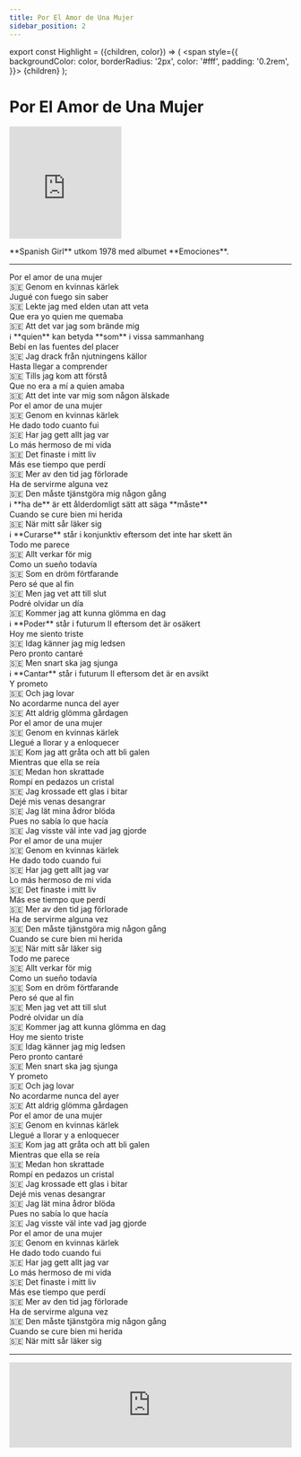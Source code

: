 ```yaml
---
title: Por El Amor de Una Mujer
sidebar_position: 2
---
```


export const Highlight = ({children, color}) => (
  <span
    style={{
      backgroundColor: color,
      borderRadius: '2px',
      color: '#fff',
      padding: '0.2rem',
    }}>
    {children}
  </span>
);

# <Highlight color="var(--highlight)">Por El Amor de Una Mujer</Highlight>

<div class="text-and-image-container">
  <div class="iframe">
<iframe width="200" height="200" src="https://www.youtube.com/embed/yAnc_40ZuUc" title="Por El Amor De Una Mujer" frameborder="0" allow="accelerometer; autoplay; clipboard-write; encrypted-media; gyroscope; picture-in-picture; web-share" referrerpolicy="strict-origin-when-cross-origin" allowfullscreen></iframe>
  </div>
  <div class="text">
    <p>**Spanish Girl** utkom 1978 med albumet **Emociones**.</p>
  </div>
</div>

---

<div class="lyrics-container">
  <div class="lyrics-line">Por el amor de una mujer</div>
  <div class="translation-line">🇸🇪 Genom en kvinnas kärlek</div>
</div>
<div class="lyrics-container">
  <div class="lyrics-line">Jugué con fuego sin saber</div>
  <div class="translation-line">🇸🇪 Lekte jag med elden utan att veta</div>
</div>
<div class="lyrics-container">
  <div class="lyrics-line">Que era yo quien me quemaba</div>
  <div class="translation-line">🇸🇪 Att det var jag som brände mig</div>
  <div class="translation-line">ℹ️ **quien** kan betyda **som** i vissa sammanhang</div>
</div> 
<div class="lyrics-container">
  <div class="lyrics-line">Bebí en las fuentes del placer</div>
  <div class="translation-line">🇸🇪 Jag drack från njutningens källor</div>
</div>
<div class="lyrics-container">
  <div class="lyrics-line">Hasta llegar a comprender</div>
  <div class="translation-line">🇸🇪 Tills jag kom att förstå</div>
</div>
<div class="lyrics-container">
  <div class="lyrics-line">Que no era a mí a quien amaba</div>
  <div class="translation-line">🇸🇪 Att det inte var mig som någon älskade</div>
</div>
<div class="lyrics-container">
  <div class="lyrics-line">Por el amor de una mujer</div>
  <div class="translation-line">🇸🇪 Genom en kvinnas kärlek</div>
</div>
<div class="lyrics-container">
  <div class="lyrics-line">He dado todo cuanto fui</div>
  <div class="translation-line">🇸🇪 Har jag gett allt jag var</div>
</div>
<div class="lyrics-container">
  <div class="lyrics-line">Lo más hermoso de mi vida</div>
  <div class="translation-line">🇸🇪 Det finaste i mitt liv</div>
</div>
<div class="lyrics-container">
  <div class="lyrics-line">Más ese tiempo que perdí</div>
  <div class="translation-line">🇸🇪 Mer av den tid jag förlorade</div>
</div>
<div class="lyrics-container">
  <div class="lyrics-line">Ha de servirme alguna vez</div>
  <div class="translation-line">🇸🇪 Den måste tjänstgöra mig någon gång</div>
  <div class="translation-line">ℹ️ **ha de** är ett ålderdomligt sätt att säga **måste**</div>
</div>
<div class="lyrics-container">
  <div class="lyrics-line">Cuando se cure bien mi herida</div>
  <div class="translation-line">🇸🇪 När mitt sår läker sig</div>
  <div class="translation-line">ℹ️ **Curarse** står i konjunktiv eftersom det inte har skett än</div>
</div>
<div class="lyrics-container">
  <div class="lyrics-line">Todo me parece</div>
  <div class="translation-line">🇸🇪 Allt verkar för mig</div>
</div>
<div class="lyrics-container">
  <div class="lyrics-line">Como un sueño todavía</div>
  <div class="translation-line">🇸🇪 Som en dröm förtfarande</div>
</div>
<div class="lyrics-container">
  <div class="lyrics-line">Pero sé que al fin</div>
  <div class="translation-line">🇸🇪 Men jag vet att till slut</div>
</div>
<div class="lyrics-container">
  <div class="lyrics-line">Podré olvidar un día</div>
  <div class="translation-line">🇸🇪 Kommer jag att kunna glömma en dag</div>
  <div class="translation-line">ℹ️ **Poder** står i futurum II eftersom det är osäkert</div>
</div>
<div class="lyrics-container">
  <div class="lyrics-line">Hoy me siento triste</div>
  <div class="translation-line">🇸🇪 Idag känner jag mig ledsen</div>
</div>
<div class="lyrics-container">
  <div class="lyrics-line">Pero pronto cantaré</div>
  <div class="translation-line">🇸🇪 Men snart ska jag sjunga</div>
</div>
  <div class="translation-line">ℹ️ **Cantar** står i futurum II eftersom det är en avsikt</div>
<div class="lyrics-container">
  <div class="lyrics-line">Y prometo</div>
  <div class="translation-line">🇸🇪 Och jag lovar</div>
</div>
<div class="lyrics-container">
  <div class="lyrics-line">No acordarme nunca del ayer</div>
  <div class="translation-line">🇸🇪 Att aldrig glömma gårdagen</div>
</div>
<div class="lyrics-container">
  <div class="lyrics-line">Por el amor de una mujer</div>
  <div class="translation-line">🇸🇪 Genom en kvinnas kärlek</div>
</div>
<div class="lyrics-container">
  <div class="lyrics-line">Llegué a llorar y a enloquecer</div>
  <div class="translation-line">🇸🇪 Kom jag att gråta och att bli galen</div>
</div>
<div class="lyrics-container">
  <div class="lyrics-line">Mientras que ella se reía</div>
  <div class="translation-line">🇸🇪 Medan hon skrattade</div>
</div>
<div class="lyrics-container">
  <div class="lyrics-line">Rompí en pedazos un cristal</div>
  <div class="translation-line">🇸🇪 Jag krossade ett glas i bitar</div>
</div>
<div class="lyrics-container">
  <div class="lyrics-line">Dejé mis venas desangrar</div>
  <div class="translation-line">🇸🇪 Jag lät mina ådror blöda</div>
</div>
<div class="lyrics-container">
  <div class="lyrics-line">Pues no sabía lo que hacía</div>
  <div class="translation-line">🇸🇪 Jag visste väl inte vad jag gjorde</div>
</div>
<div class="lyrics-container">
  <div class="lyrics-line">Por el amor de una mujer</div>
  <div class="translation-line">🇸🇪 Genom en kvinnas kärlek</div>
</div>
<div class="lyrics-container">
  <div class="lyrics-line">He dado todo cuando fui</div>
  <div class="translation-line">🇸🇪 Har jag gett allt jag var</div>
</div>
<div class="lyrics-container">
  <div class="lyrics-line">Lo más hermoso de mi vida</div>
  <div class="translation-line">🇸🇪 Det finaste i mitt liv</div>
</div>
<div class="lyrics-container">
  <div class="lyrics-line">Más ese tiempo que perdí</div>
  <div class="translation-line">🇸🇪 Mer av den tid jag förlorade</div>
</div>
<div class="lyrics-container">
  <div class="lyrics-line">Ha de servirme alguna vez</div>
  <div class="translation-line">🇸🇪 Den måste tjänstgöra mig någon gång</div>
</div>
<div class="lyrics-container">
  <div class="lyrics-line">Cuando se cure bien mi herida</div>
  <div class="translation-line">🇸🇪 När mitt sår läker sig</div>
</div>
<div class="lyrics-container">
  <div class="lyrics-line">Todo me parece</div>
  <div class="translation-line">🇸🇪 Allt verkar för mig</div>
</div>
<div class="lyrics-container">
  <div class="lyrics-line">Como un sueño todavía</div>
  <div class="translation-line">🇸🇪 Som en dröm förtfarande</div>
</div>
<div class="lyrics-container">
  <div class="lyrics-line">Pero sé que al fin</div>
  <div class="translation-line">🇸🇪 Men jag vet att till slut</div>
</div>
<div class="lyrics-container">
  <div class="lyrics-line">Podré olvidar un día</div>
  <div class="translation-line">🇸🇪 Kommer jag att kunna glömma en dag</div>
</div>
<div class="lyrics-container">
  <div class="lyrics-line">Hoy me siento triste</div>
  <div class="translation-line">🇸🇪 Idag känner jag mig ledsen</div>
</div>
<div class="lyrics-container">
  <div class="lyrics-line">Pero pronto cantaré</div>
  <div class="translation-line">🇸🇪 Men snart ska jag sjunga</div>
</div>
<div class="lyrics-container">
  <div class="lyrics-line">Y prometo</div>
  <div class="translation-line">🇸🇪 Och jag lovar</div>
</div>
<div class="lyrics-container">
  <div class="lyrics-line">No acordarme nunca del ayer</div>
  <div class="translation-line">🇸🇪 Att aldrig glömma gårdagen</div>
</div>
<div class="lyrics-container">
  <div class="lyrics-line">Por el amor de una mujer</div>
  <div class="translation-line">🇸🇪 Genom en kvinnas kärlek</div>
</div>
<div class="lyrics-container">
  <div class="lyrics-line">Llegué a llorar y a enloquecer</div>
  <div class="translation-line">🇸🇪 Kom jag att gråta och att bli galen</div>
</div>
<div class="lyrics-container">
  <div class="lyrics-line">Mientras que ella se reía</div>
  <div class="translation-line">🇸🇪 Medan hon skrattade</div>
</div>
<div class="lyrics-container">
  <div class="lyrics-line">Rompí en pedazos un cristal</div>
  <div class="translation-line">🇸🇪 Jag krossade ett glas i bitar</div>
</div>
<div class="lyrics-container">
  <div class="lyrics-line">Dejé mis venas desangrar</div>
  <div class="translation-line">🇸🇪 Jag lät mina ådror blöda</div>
</div>
<div class="lyrics-container">
  <div class="lyrics-line">Pues no sabía lo que hacía</div>
  <div class="translation-line">🇸🇪 Jag visste väl inte vad jag gjorde</div>
</div>
<div class="lyrics-container">
  <div class="lyrics-line">Por el amor de una mujer</div>
  <div class="translation-line">🇸🇪 Genom en kvinnas kärlek</div>
</div>
<div class="lyrics-container">
  <div class="lyrics-line">He dado todo cuando fui</div>
  <div class="translation-line">🇸🇪 Har jag gett allt jag var</div>
</div>
<div class="lyrics-container">
  <div class="lyrics-line">Lo más hermoso de mi vida</div>
  <div class="translation-line">🇸🇪 Det finaste i mitt liv</div>
</div>
<div class="lyrics-container">
  <div class="lyrics-line">Más ese tiempo que perdí</div>
  <div class="translation-line">🇸🇪 Mer av den tid jag förlorade</div>
</div>
<div class="lyrics-container">
  <div class="lyrics-line">Ha de servirme alguna vez</div>
  <div class="translation-line">🇸🇪 Den måste tjänstgöra mig någon gång</div>
</div>
<div class="lyrics-container">
  <div class="lyrics-line">Cuando se cure bien mi herida</div>
  <div class="translation-line">🇸🇪 När mitt sår läker sig</div>
</div>

---

<iframe src="https://open.spotify.com/embed/track/7010oiDHpfwrZoYNxqgfoI?utm_source=generator" width="100%" height="152" frameBorder="0" allowfullscreen="" allow="autoplay; clipboard-write; encrypted-media; fullscreen; picture-in-picture" loading="lazy"></iframe>

